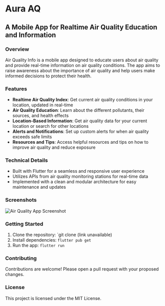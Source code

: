 # Aura AQ
## A Mobile App for Realtime Air Quality Education and Information

### Overview

Air Quality Info is a mobile app designed to educate users about air quality and provide real-time information on air quality conditions. The app aims to raise awareness about the importance of air quality and help users make informed decisions to protect their health.

### Features

* **Realtime Air Quality Index**: Get current air quality conditions in your location, updated in real-time
* **Air Quality Education**: Learn about the different pollutants, their sources, and health effects
* **Location-Based Information**: Get air quality data for your current location or search for other locations
* **Alerts and Notifications**: Set up custom alerts for when air quality exceeds safe limits
* **Resources and Tips**: Access helpful resources and tips on how to improve air quality and reduce exposure

### Technical Details

* Built with Flutter for a seamless and responsive user experience
* Utilizes APIs from air quality monitoring stations for real-time data
* Implemented with a clean and modular architecture for easy maintenance and updates

### Screenshots
![Air Quality App Screenshot](https://drive.google.com/file/d/1uLxDmAj1GE0jwUB4UbrFjd2fNmxOfN4J/view?usp=sharing)

### Getting Started

1. Clone the repository: `git clone (link unavailable)
2. Install dependencies: `flutter pub get`
3. Run the app: `flutter run`

### Contributing

Contributions are welcome! Please open a pull request with your proposed changes.

### License

This project is licensed under the MIT License.
